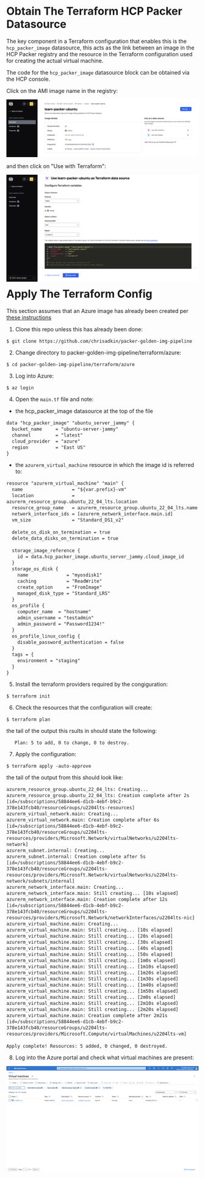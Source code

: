 # Obtain The Terraform HCP Packer Datasource

The key component in a Terraform configuration that enables this is the ```hcp_packer_image``` datasource, this acts as the link between an image in the HCP Packer registry and the resource in the Terraform configuration used for creating the actual virtual machine.  

The code for the ```hcp_packer_image``` datasource block can be obtained via the HCP console.

Click on the AMI image name in the registry:

<img style="float: left; margin: 0px 15px 15px 0px;" src="https://github.com/chrisadkin/packer-golden-img-pipeline/blob/main/png_images/hcp_packer_aws_image.png?raw=true">

and then click on "Use with Terraform":

<img style="float: left; margin: 0px 15px 15px 0px;" src="https://github.com/chrisadkin/packer-golden-img-pipeline/blob/main/png_images/hcp_packer_aws_datasource.png?raw=true">

# Apply The Terraform Config

This section assumes that an Azure image has already been created per [these instructions]()

1. Clone this repo unless this has already been done:
```
$ git clone https://github.com/chrisadkin/packer-golden-img-pipeline
```

2. Change directory to packer-golden-img-pipeline/terraform/azure:
```
$ cd packer-golden-img-pipeline/terraform/azure
```

3. Log into Azure:
```
$ az login
```

4. Open the ```main.tf``` file and note:

- the hcp_packer_image datasource at the top of the file
```
data "hcp_packer_image" "ubuntu_server_jammy" {
  bucket_name     = "ubuntu-server-jammy"
  channel         = "latest"
  cloud_provider  = "azure"
  region          = "East US"
}
```
- the ```azurerm_virtual_machine``` resource in which the image id is referred to:
```
resource "azurerm_virtual_machine" "main" {
  name                  = "${var.prefix}-vm"
  location              = azurerm_resource_group.ubuntu_22_04_lts.location
  resource_group_name   = azurerm_resource_group.ubuntu_22_04_lts.name
  network_interface_ids = [azurerm_network_interface.main.id]
  vm_size               = "Standard_DS1_v2"
  
  delete_os_disk_on_termination = true
  delete_data_disks_on_termination = true

  storage_image_reference {
    id = data.hcp_packer_image.ubuntu_server_jammy.cloud_image_id
  }
  storage_os_disk {
    name              = "myosdisk1"
    caching           = "ReadWrite"
    create_option     = "FromImage"
    managed_disk_type = "Standard_LRS"
  }
  os_profile {
    computer_name  = "hostname"
    admin_username = "testadmin"
    admin_password = "Password1234!"
  }
  os_profile_linux_config {
    disable_password_authentication = false
  }
  tags = {
    environment = "staging"
  }
}
```

5. Install the terraform providers required by the congiguration:
```
$ terraform init
```   

6. Check the resources that the configuration will create:
```
$ terraform plan
```
   the tail of the output this rsults in should state the following:
```
   Plan: 5 to add, 0 to change, 0 to destroy.
```

7. Apply the configuration:
```
$ terraform apply -auto-approve
```
   the tail of the output from this should look like:
```
azurerm_resource_group.ubuntu_22_04_lts: Creating...
azurerm_resource_group.ubuntu_22_04_lts: Creation complete after 2s [id=/subscriptions/58844ee6-d1cb-4ebf-b9c2-378e143fcb40/resourceGroups/u2204lts-resources]
azurerm_virtual_network.main: Creating...
azurerm_virtual_network.main: Creation complete after 6s [id=/subscriptions/58844ee6-d1cb-4ebf-b9c2-378e143fcb40/resourceGroups/u2204lts-resources/providers/Microsoft.Network/virtualNetworks/u2204lts-network]
azurerm_subnet.internal: Creating...
azurerm_subnet.internal: Creation complete after 5s [id=/subscriptions/58844ee6-d1cb-4ebf-b9c2-378e143fcb40/resourceGroups/u2204lts-resources/providers/Microsoft.Network/virtualNetworks/u2204lts-network/subnets/internal]
azurerm_network_interface.main: Creating...
azurerm_network_interface.main: Still creating... [10s elapsed]
azurerm_network_interface.main: Creation complete after 12s [id=/subscriptions/58844ee6-d1cb-4ebf-b9c2-378e143fcb40/resourceGroups/u2204lts-resources/providers/Microsoft.Network/networkInterfaces/u2204lts-nic]
azurerm_virtual_machine.main: Creating...
azurerm_virtual_machine.main: Still creating... [10s elapsed]
azurerm_virtual_machine.main: Still creating... [20s elapsed]
azurerm_virtual_machine.main: Still creating... [30s elapsed]
azurerm_virtual_machine.main: Still creating... [40s elapsed]
azurerm_virtual_machine.main: Still creating... [50s elapsed]
azurerm_virtual_machine.main: Still creating... [1m0s elapsed]
azurerm_virtual_machine.main: Still creating... [1m10s elapsed]
azurerm_virtual_machine.main: Still creating... [1m20s elapsed]
azurerm_virtual_machine.main: Still creating... [1m30s elapsed]
azurerm_virtual_machine.main: Still creating... [1m40s elapsed]
azurerm_virtual_machine.main: Still creating... [1m50s elapsed]
azurerm_virtual_machine.main: Still creating... [2m0s elapsed]
azurerm_virtual_machine.main: Still creating... [2m10s elapsed]
azurerm_virtual_machine.main: Still creating... [2m20s elapsed]
azurerm_virtual_machine.main: Creation complete after 2m21s [id=/subscriptions/58844ee6-d1cb-4ebf-b9c2-378e143fcb40/resourceGroups/u2204lts-resources/providers/Microsoft.Compute/virtualMachines/u2204lts-vm]

Apply complete! Resources: 5 added, 0 changed, 0 destroyed.
```

8. Log into the Azure portal and check what virtual machines are present:
   
<img style="float: left; margin: 0px 15px 15px 0px;" src="https://github.com/chrisadkin/packer-golden-img-pipeline/blob/main/png_images/azure_portal_vms.png?raw=true">
 
   
   
